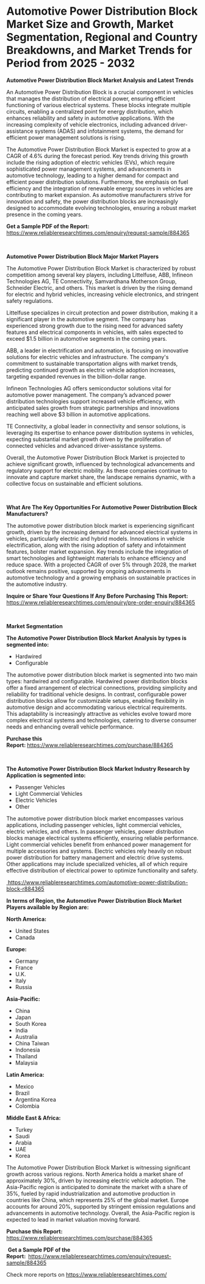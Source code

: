 <p><h1>Automotive Power Distribution Block Market Size and Growth, Market Segmentation, Regional and Country Breakdowns, and Market Trends for Period from 2025 -  2032</h1></p><p><strong>Automotive Power Distribution Block Market Analysis and Latest Trends</strong></p>
<p><p>An Automotive Power Distribution Block is a crucial component in vehicles that manages the distribution of electrical power, ensuring efficient functioning of various electrical systems. These blocks integrate multiple circuits, enabling a centralized point for energy distribution, which enhances reliability and safety in automotive applications. With the increasing complexity of vehicle electronics, including advanced driver-assistance systems (ADAS) and infotainment systems, the demand for efficient power management solutions is rising.</p><p>The Automotive Power Distribution Block Market is expected to grow at a CAGR of 4.6% during the forecast period. Key trends driving this growth include the rising adoption of electric vehicles (EVs), which require sophisticated power management systems, and advancements in automotive technology, leading to a higher demand for compact and efficient power distribution solutions. Furthermore, the emphasis on fuel efficiency and the integration of renewable energy sources in vehicles are contributing to market expansion. As automotive manufacturers strive for innovation and safety, the power distribution blocks are increasingly designed to accommodate evolving technologies, ensuring a robust market presence in the coming years.</p></p>
<p><strong>Get a Sample PDF of the Report:&nbsp;</strong> <a href="https://www.reliableresearchtimes.com/enquiry/request-sample/884365?utm_campaign=1581&utm_medium=2&utm_source=Github&utm_content=ia&utm_term=30032025&utm_id=automotive-power-distribution-block">https://www.reliableresearchtimes.com/enquiry/request-sample/884365</a></p>
<p>&nbsp;</p>
<p><strong>Automotive Power Distribution Block Major Market Players</strong></p>
<p><p>The Automotive Power Distribution Block Market is characterized by robust competition among several key players, including Littelfuse, ABB, Infineon Technologies AG, TE Connectivity, Samvardhana Motherson Group, Schneider Electric, and others. This market is driven by the rising demand for electric and hybrid vehicles, increasing vehicle electronics, and stringent safety regulations.</p><p>Littelfuse specializes in circuit protection and power distribution, making it a significant player in the automotive segment. The company has experienced strong growth due to the rising need for advanced safety features and electrical components in vehicles, with sales expected to exceed $1.5 billion in automotive segments in the coming years.</p><p>ABB, a leader in electrification and automation, is focusing on innovative solutions for electric vehicles and infrastructure. The company's commitment to sustainable transportation aligns with market trends, predicting continued growth as electric vehicle adoption increases, targeting expanded revenues in the billion-dollar range.</p><p>Infineon Technologies AG offers semiconductor solutions vital for automotive power management. The company’s advanced power distribution technologies support increased vehicle efficiency, with anticipated sales growth from strategic partnerships and innovations reaching well above $3 billion in automotive applications.</p><p>TE Connectivity, a global leader in connectivity and sensor solutions, is leveraging its expertise to enhance power distribution systems in vehicles, expecting substantial market growth driven by the proliferation of connected vehicles and advanced driver-assistance systems.</p><p>Overall, the Automotive Power Distribution Block Market is projected to achieve significant growth, influenced by technological advancements and regulatory support for electric mobility. As these companies continue to innovate and capture market share, the landscape remains dynamic, with a collective focus on sustainable and efficient solutions.</p></p>
<p>&nbsp;</p>
<p><strong>What Are The Key Opportunities For Automotive Power Distribution Block Manufacturers?</strong></p>
<p><p>The automotive power distribution block market is experiencing significant growth, driven by the increasing demand for advanced electrical systems in vehicles, particularly electric and hybrid models. Innovations in vehicle electrification, along with the rising adoption of safety and infotainment features, bolster market expansion. Key trends include the integration of smart technologies and lightweight materials to enhance efficiency and reduce space. With a projected CAGR of over 5% through 2028, the market outlook remains positive, supported by ongoing advancements in automotive technology and a growing emphasis on sustainable practices in the automotive industry.</p></p>
<p><strong>Inquire or Share Your Questions If Any Before Purchasing This Report:</strong> <a href="https://www.reliableresearchtimes.com/enquiry/pre-order-enquiry/884365?utm_campaign=1581&utm_medium=2&utm_source=Github&utm_content=ia&utm_term=30032025&utm_id=automotive-power-distribution-block">https://www.reliableresearchtimes.com/enquiry/pre-order-enquiry/884365</a></p>
<p>&nbsp;</p>
<p><strong>Market Segmentation</strong></p>
<p><strong>The Automotive Power Distribution Block Market Analysis by types is segmented into:</strong></p>
<p><ul><li>Hardwired</li><li>Configurable</li></ul></p>
<p><p>The automotive power distribution block market is segmented into two main types: hardwired and configurable. Hardwired power distribution blocks offer a fixed arrangement of electrical connections, providing simplicity and reliability for traditional vehicle designs. In contrast, configurable power distribution blocks allow for customizable setups, enabling flexibility in automotive design and accommodating various electrical requirements. This adaptability is increasingly attractive as vehicles evolve toward more complex electrical systems and technologies, catering to diverse consumer needs and enhancing overall vehicle performance.</p></p>
<p><strong>Purchase this Report:&nbsp;</strong><a href="https://www.reliableresearchtimes.com/purchase/884365?utm_campaign=1581&utm_medium=2&utm_source=Github&utm_content=ia&utm_term=30032025&utm_id=automotive-power-distribution-block">https://www.reliableresearchtimes.com/purchase/884365</a></p>
<p>&nbsp;</p>
<p><strong>The Automotive Power Distribution Block Market Industry Research by Application is segmented into:</strong></p>
<p><ul><li>Passenger Vehicles</li><li>Light Commercial Vehicles</li><li>Electric Vehicles</li><li>Other</li></ul></p>
<p><p>The automotive power distribution block market encompasses various applications, including passenger vehicles, light commercial vehicles, electric vehicles, and others. In passenger vehicles, power distribution blocks manage electrical systems efficiently, ensuring reliable performance. Light commercial vehicles benefit from enhanced power management for multiple accessories and systems. Electric vehicles rely heavily on robust power distribution for battery management and electric drive systems. Other applications may include specialized vehicles, all of which require effective distribution of electrical power to optimize functionality and safety.</p></p>
<p><a href="https://www.reliableresearchtimes.com/automotive-power-distribution-block-r884365?utm_campaign=1581&utm_medium=2&utm_source=Github&utm_content=ia&utm_term=30032025&utm_id=automotive-power-distribution-block">&nbsp;https://www.reliableresearchtimes.com/automotive-power-distribution-block-r884365</a></p>
<p><strong>In terms of Region, the Automotive Power Distribution Block Market Players available by Region are:</strong></p>
<p>
    <p> <strong> North America: </strong>
        <ul>
            <li>United States</li>
            <li>Canada</li>
        </ul>
        </p> 
    <p> <strong> Europe: </strong>
        <ul>
            <li>Germany</li>
            <li>France</li>
            <li>U.K.</li>
            <li>Italy</li>
            <li>Russia</li>
        </ul>
        </p> 
    <p> <strong> Asia-Pacific: </strong>
        <ul>
            <li>China</li>
            <li>Japan</li>
            <li>South Korea</li>
            <li>India</li>
            <li>Australia</li>
            <li>China Taiwan</li>
            <li>Indonesia</li>
            <li>Thailand</li>
            <li>Malaysia</li>
        </ul>
        </p> 
    <p> <strong> Latin America: </strong>
        <ul>
            <li>Mexico</li>
            <li>Brazil</li>
            <li>Argentina Korea</li>
            <li>Colombia</li>
        </ul>
        </p> 
    <p> <strong> Middle East & Africa: </strong>
        <ul>
            <li>Turkey</li>
            <li>Saudi</li>
            <li>Arabia</li>
            <li>UAE</li>
            <li>Korea</li>
        </ul>
    </p>
    </p>
<p><p>The Automotive Power Distribution Block Market is witnessing significant growth across various regions. North America holds a market share of approximately 30%, driven by increasing electric vehicle adoption. The Asia-Pacific region is anticipated to dominate the market with a share of 35%, fueled by rapid industrialization and automotive production in countries like China, which represents 25% of the global market. Europe accounts for around 20%, supported by stringent emission regulations and advancements in automotive technology. Overall, the Asia-Pacific region is expected to lead in market valuation moving forward.</p></p>
<p><strong>Purchase this Report: </strong><a href="https://www.reliableresearchtimes.com/purchase/884365?utm_campaign=1581&utm_medium=2&utm_source=Github&utm_content=ia&utm_term=30032025&utm_id=automotive-power-distribution-block">https://www.reliableresearchtimes.com/purchase/884365</a></p>
<p>&nbsp;<strong>Get a Sample PDF of the Report:&nbsp;&nbsp;</strong><a href="https://www.reliableresearchtimes.com/enquiry/request-sample/884365?utm_campaign=1581&utm_medium=2&utm_source=Github&utm_content=ia&utm_term=30032025&utm_id=automotive-power-distribution-block">https://www.reliableresearchtimes.com/enquiry/request-sample/884365</a></p>
<p><strong></strong></p>
<p>Check more reports on <a href="https://www.reliableresearchtimes.com/?utm_campaign=1581&utm_medium=2&utm_source=Github&utm_content=ia&utm_term=30032025&utm_id=automotive-power-distribution-block">https://www.reliableresearchtimes.com/</a></p>